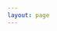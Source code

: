 ```yaml
---
layout: page
---
```


<script setup>
    import { withBase } from 'vitepress'
</script>

<eo-dash style="height:calc(100dvh - 64px)" :config="withBase('/dashboard.js')"/>